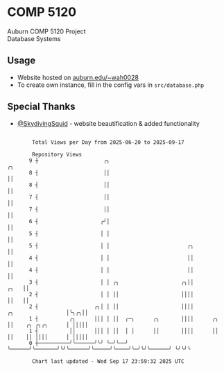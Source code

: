 # COMP 5120
Auburn COMP 5120 Project  
Database Systems

## Usage
- Website hosted on [auburn.edu/~wah0028](https://webhome.auburn.edu/~wah0028/)
- To create own instance, fill in the config vars in `src/database.php`

## Special Thanks
- [@SkydivingSquid](https://github.com/SkydivingSquid) - website beautification & added functionality

```

        Total Views per Day from 2025-06-20 to 2025-09-17

        Repository Views
       9 ┼                     ╭╮                                                                ╭╮
       8 ┤                     ││                                                                ││
       8 ┤                     ││                                                                ││
       7 ┤                     ││                                                                ││
       7 ┤                     ││                                                                ││
       6 ┤                    ╭╯│                                                                ││
       5 ┤                    │ │                                                                ││
       5 ┤                    │ │                         ╭╮                                     ││
       4 ┤                    │ │                         ││                                     ││
       4 ┤                    │ │                         ││                                     ││
       3 ┤                    │ │ ╭╮                    ╭╮││                                ╭╮   ││
       2 ┤                    │ │ ││                    ││││                                ││   ││
       2 ┤                  ╭╮│ │ ││                    ││││             ╭╮                 │╰╮╭╮││
       1 ┤          ╭╮      │││ │ ││  ╭─╮      ╭╮       ││││      ╭╮     ││    ╭╮ ╭╮╭╮      │ │││││
       1 ┤          ││      │││ │ ││  │ │      ││       ││││      ││     ││    ││ ││││      │ │││││
       0 ┼──────────╯╰──────╯╰╯ ╰─╯╰──╯ ╰──────╯╰───────╯╰╯╰──────╯╰─────╯╰────╯╰─╯╰╯╰──────╯ ╰╯╰╯╰

        Chart last updated - Wed Sep 17 23:59:32 2025 UTC
        
```
